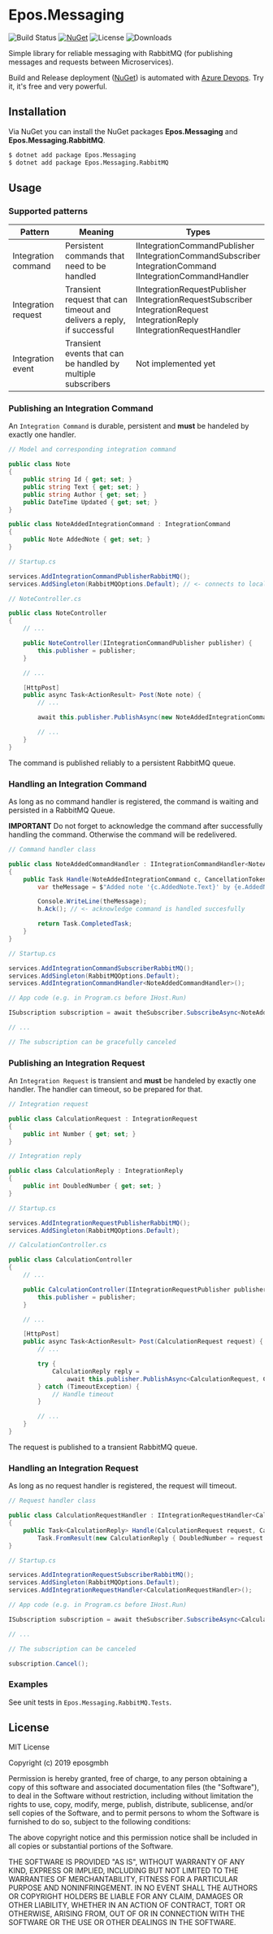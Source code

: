 # Epos.Messaging

![Build Status](https://eposgmbh.visualstudio.com/Epos.Messaging/_apis/build/status/Epos.Messaging%20CI)
[![NuGet](https://img.shields.io/nuget/v/Epos.Messaging.svg)](https://www.nuget.org/packages/Epos.Messaging/)
![License](https://img.shields.io/badge/license-MIT-blue.svg)
![Downloads](https://img.shields.io/nuget/dt/Epos.Messaging.svg)

Simple library for reliable messaging with RabbitMQ (for publishing messages and requests between Microservices).

Build and Release deployment ([NuGet](https://www.nuget.org/)) is automated with
[Azure Devops](https://azure.microsoft.com/en-us/services/devops/). Try it, it's free and very powerful.

## Installation

Via NuGet you can install the NuGet packages **Epos.Messaging** and **Epos.Messaging.RabbitMQ**.

```bash
$ dotnet add package Epos.Messaging
$ dotnet add package Epos.Messaging.RabbitMQ
```

## Usage

### Supported patterns

|Pattern|Meaning|Types|
|-|-|-|
|Integration command|Persistent commands that need to be handled|IIntegrationCommandPublisher<br>IIntegrationCommandSubscriber<br>IntegrationCommand<br>IIntegrationCommandHandler|
|Integration request|Transient request that can timeout and delivers a reply, if successful|IIntegrationRequestPublisher<br>IIntegrationRequestSubscriber<br>IntegrationRequest<br>IntegrationReply<br>IIntegrationRequestHandler|
|Integration event|Transient events that can be handled by multiple subscribers|Not implemented yet|

### Publishing an Integration Command

An `Integration Command` is durable, persistent and **must** be handeled by exactly one handler.

```csharp
// Model and corresponding integration command

public class Note
{
    public string Id { get; set; }
    public string Text { get; set; }
    public string Author { get; set; }
    public DateTime Updated { get; set; }
}

public class NoteAddedIntegrationCommand : IntegrationCommand
{
    public Note AddedNote { get; set; }
}

// Startup.cs

services.AddIntegrationCommandPublisherRabbitMQ();
services.AddSingleton(RabbitMQOptions.Default); // <- connects to localhost:5672

// NoteController.cs

public class NoteController
{
    // ...

    public NoteController(IIntegrationCommandPublisher publisher) {
        this.publisher = publisher;
    }

    // ...

    [HttpPost]
    public async Task<ActionResult> Post(Note note) {
        // ...

        await this.publisher.PublishAsync(new NoteAddedIntegrationCommand { AddedNote = note });

        // ...
    }
}
```
The command is published reliably to a persistent RabbitMQ queue.

### Handling an Integration Command

As long as no command handler is registered, the command is waiting and persisted in a RabbitMQ Queue.

**IMPORTANT** Do not forget to acknowledge the command after successfully handling the command. Otherwise the command
will be redelivered.

```csharp
// Command handler class

public class NoteAddedCommandHandler : IIntegrationCommandHandler<NoteAddedIntegrationCommand>
{
    public Task Handle(NoteAddedIntegrationCommand c, CancellationToken token, CommandHelper h) {
        var theMessage = $"Added note '{c.AddedNote.Text}' by {e.AddedNote.Author}.";

        Console.WriteLine(theMessage);
        h.Ack(); // <- acknowledge command is handled succesfully

        return Task.CompletedTask;
    }
}

// Startup.cs

services.AddIntegrationCommandSubscriberRabbitMQ();
services.AddSingleton(RabbitMQOptions.Default);
services.AddIntegrationCommandHandler<NoteAddedCommandHandler>();

// App code (e.g. in Program.cs before IHost.Run)

ISubscription subscription = await theSubscriber.SubscribeAsync<NoteAddedIntegrationCommand>();

// ...

// The subscription can be gracefully canceled
```

### Publishing an Integration Request

An `Integration Request` is transient and **must** be handeled by exactly one handler. The handler can timeout,
so be prepared for that.

```csharp
// Integration request

public class CalculationRequest : IntegrationRequest
{
    public int Number { get; set; }
}

// Integration reply

public class CalculationReply : IntegrationReply
{
    public int DoubledNumber { get; set; }
}

// Startup.cs

services.AddIntegrationRequestPublisherRabbitMQ();
services.AddSingleton(RabbitMQOptions.Default);

// CalculationController.cs

public class CalculationController
{
    // ...

    public CalculationController(IIntegrationRequestPublisher publisher) {
        this.publisher = publisher;
    }

    // ...

    [HttpPost]
    public async Task<ActionResult> Post(CalculationRequest request) {
        // ...

        try {
            CalculationReply reply =
                await this.publisher.PublishAsync<CalculationRequest, CalculationReply>(request);
        } catch (TimeoutException) {
            // Handle timeout
        }

        // ...
    }
}
```

The request is published to a transient RabbitMQ queue.

### Handling an Integration Request

As long as no request handler is registered, the request will timeout.

```csharp
// Request handler class

public class CalculationRequestHandler : IIntegrationRequestHandler<CalculationRequest, CalculationReply>
{
    public Task<CalculationReply> Handle(CalculationRequest request, CancellationToken token) =>
        Task.FromResult(new CalculationReply { DoubledNumber = request.Number * 2 });
}

// Startup.cs

services.AddIntegrationRequestSubscriberRabbitMQ();
services.AddSingleton(RabbitMQOptions.Default);
services.AddIntegrationRequestHandler<CalculationRequestHandler>();

// App code (e.g. in Program.cs before IHost.Run)

ISubscription subscription = await theSubscriber.SubscribeAsync<CalculationRequest, CalculationReply>();

// ...

// The subscription can be canceled

subscription.Cancel();
```

### Examples

See unit tests in `Epos.Messaging.RabbitMQ.Tests`.

## License

MIT License

Copyright (c) 2019 eposgmbh

Permission is hereby granted, free of charge, to any person obtaining a copy
of this software and associated documentation files (the "Software"), to deal
in the Software without restriction, including without limitation the rights
to use, copy, modify, merge, publish, distribute, sublicense, and/or sell
copies of the Software, and to permit persons to whom the Software is
furnished to do so, subject to the following conditions:

The above copyright notice and this permission notice shall be included in all
copies or substantial portions of the Software.

THE SOFTWARE IS PROVIDED "AS IS", WITHOUT WARRANTY OF ANY KIND, EXPRESS OR
IMPLIED, INCLUDING BUT NOT LIMITED TO THE WARRANTIES OF MERCHANTABILITY,
FITNESS FOR A PARTICULAR PURPOSE AND NONINFRINGEMENT. IN NO EVENT SHALL THE
AUTHORS OR COPYRIGHT HOLDERS BE LIABLE FOR ANY CLAIM, DAMAGES OR OTHER
LIABILITY, WHETHER IN AN ACTION OF CONTRACT, TORT OR OTHERWISE, ARISING FROM,
OUT OF OR IN CONNECTION WITH THE SOFTWARE OR THE USE OR OTHER DEALINGS IN THE
SOFTWARE.
